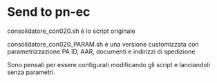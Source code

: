 # Send to pn-ec

consolidatore_con020.sh
    è lo script originale

consolidatore_con020_PARAM.sh
    è una versione customizzata con parametrizzazione PA ID, AAR, documenti e indirizzi di spedizione


Sono pensati per essere configurati modificando gli script e lanciandoli senza parametri.
